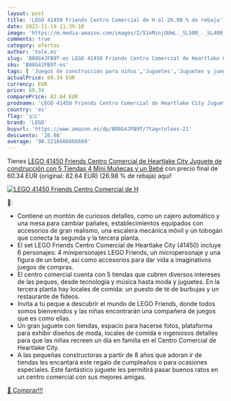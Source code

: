 ```yaml
---
layout: post
title: 'LEGO 41450 Friends Centro Comercial de H al 26.98 % de rebaja'
date: 2021-11-19 11:39:10
image: 'https://m.media-amazon.com/images/I/51nMinjOUmL._SL500_._SL400_.jpg'
comments: true
category: ofertas
author: 'tole.es'
slug: 'B08G4JFB9T-es LEGO 41450 Friends Centro Comercial de Heartlake City...'
sku: 'B08G4JFB9T-es'
tags: [ 'Juegos de construcción para niños','Juguetes','Juguetes y juegos','Sets de construcción','lego', ]
actualPrice: 60.34 EUR
currency: EUR
price: 60.34
comparePrice: 82.64 EUR
prodname: 'LEGO 41450 Friends Centro Comercial de Heartlake City Juguete de construcción con 5 Tiendas  4 Mini Muñecas y un Bebé'
country: 'es'
flag: '🇪🇸'
brand: 'LEGO'
buyurl: 'https://www.amazon.es/dp/B08G4JFB9T/?tag=tolees-21'
descuento: '26.98'
average: '90.3216666666669'
---
```


Tienes [LEGO 41450 Friends Centro Comercial de Heartlake City Juguete de construcción con 5 Tiendas  4 Mini Muñecas y un Bebé](https://www.amazon.es/dp/B08G4JFB9T/?tag=tolees-21) con precio final de  60.34 EUR (original: 82.64 EUR) (26.98 %  de rebaja) aqui!

[![LEGO 41450 Friends Centro Comercial de H](https://m.media-amazon.com/images/I/51nMinjOUmL._SL500_._SL400_.jpg)](https://www.amazon.es/dp/B08G4JFB9T/?tag=tolees-21)

🔎:

- Contiene un montón de curiosos detalles, como un cajero automático y una mesa para cambiar pañales, establecimientos equipados con accesorios de gran realismo, una escalera mecánica móvil y un tobogán que conecta la segunda y la tercera planta.
- El set LEGO Friends Centro Comercial de Heartlake City (41450) incluye 6 personajes: 4 minipersonajes LEGO Friends, un micropersonaje y una figura de un bebé, así como accesorios para dar vida a imaginativos juegos de compras.
- El centro comercial cuenta con 5 tiendas que cubren diversos intereses de las peques, desde tecnología y música hasta moda y juguetes. En la tercera planta hay locales de comida: un puesto de té de burbujas y un restaurante de fideos.
- Invita a tu peque a descubrir el mundo de LEGO Friends, donde todos somos bienvenidos y las niñas encontrarán una compañera de juegos que es como ellas.
- Un gran juguete con tiendas, espacio para hacerse fotos, plataforma para exhibir diseños de moda, locales de comida e ingeniosos detalles para que las niñas recreen un día en familia en el Centro Comercial de Heartlake City.
- A las pequeñas constructoras a partir de 8 años que adoran ir de tiendas les encantará este regalo de cumpleaños o para ocasiones especiales. Este fantástico juguete les permitirá pasar buenos ratos en un centro comercial con sus mejores amigas.

[🛒 Comprar!!!](https://www.amazon.es/dp/B08G4JFB9T/?tag=tolees-21)
